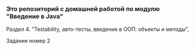 ### Это репозиторий с домашней работой по модулю "Введение в Java"

Раздел 4. "Testability, авто-тесты, введение в ООП: объекты и методы",

Задание номер 2
